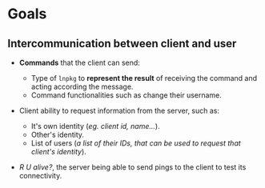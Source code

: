 # Goals  

## Intercommunication between client and user

- **Commands** that the client can send:
    - Type of `lnpkg` to **represent the result** of receiving the command and acting according the message.
    - Command functionalities such as change their username.


- Client ability to request information from the server, such as:
    - It's own identity (*eg. client id, name...*).
    - Other's identity.
    - List of users (*a list of their IDs, that can be used to request that client's identity*).

- *R U alive?*, the server being able to send pings to the client to test its connectivity.
